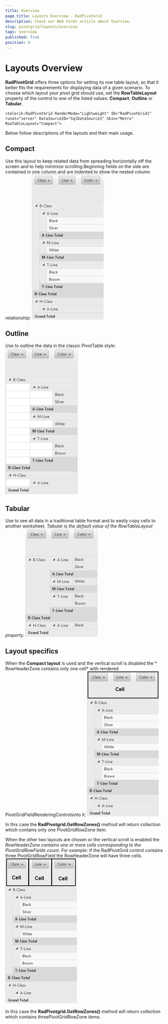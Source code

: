 ```yaml
---
title: Overview
page_title: Layouts Overview - RadPivotGrid
description: Check our Web Forms article about Overview.
slug: pivotgrid/layouts/overview
tags: overview
published: True
position: 0
---
```


# Layouts Overview



**RadPivotGrid** offers three options for setting its row table layout, so that it better fits the requirements for displaying data	of a given scenario. To choose which layout your pivot grid should use, set the **RowTableLayout** property	of the control to one of the listed values:	**Compact**, **Outline** or **Tabular**.

````ASPNET
<telerik:RadPivotGrid RenderMode="Lightweight" ID="RadPivotGrid1" runat="server" DataSourceID="SqlDataSource1" Skin="Metro" RowTableLayout="Compact">
````			



Below follow descriptions of the layouts and their main usage.

## Compact

Use this layout to keep related data from spreading horizontally off the screen and to help minimize scrolling.Beginning fields on the side are contained in one column and are indented to show the nested column relationship:
![Compact layout](images/pivotgrid-layouts_1.png)

## Outline

Use to outline the data in the classic PivotTable style:
![Outline layout](images/pivotgrid-layouts_2.png)

## Tabular

Use to see all data in a traditional table format and to easily copy cells to another worksheet. *Tabular is the default value of the RowTableLayout property.*
![Tabular layout](images/pivotgrid-layouts_3.png)

## Layout specifics

When the **Compact layout** is used and the vertical scroll is disabled the *	RowHeaderZone	contains only one cell* with rendered PivotGridFieldRenderingControlsinto it:
![RowHeaderZone with Compact layout and scrolling](images/pivotgrid-layouts_4.png)

In this case the **RadPivotgrid.GetRowZones()** method will return collection which contains only one PivotGridRowZone item.

When the other two layouts are chosen or the vertical scroll is enabled the *RowHeaderZone contains one or more cells corresponding to the PivotGridRowFields count*. *For example:* If the RadPivotGrid control contains three PivotGridRowField the RowHeaderZone will have three cells.
![RowHeaderZone with other layouts and scrolling](images/pivotgrid-layouts_5.png)

In this case the **RadPivotgrid.GetRowZones()** method will return collection which contains threePivotGridRowZone items.
